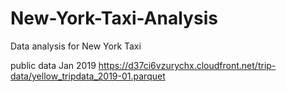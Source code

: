 # New-York-Taxi-Analysis

Data analysis for New York Taxi

public data
Jan 2019
https://d37ci6vzurychx.cloudfront.net/trip-data/yellow_tripdata_2019-01.parquet
